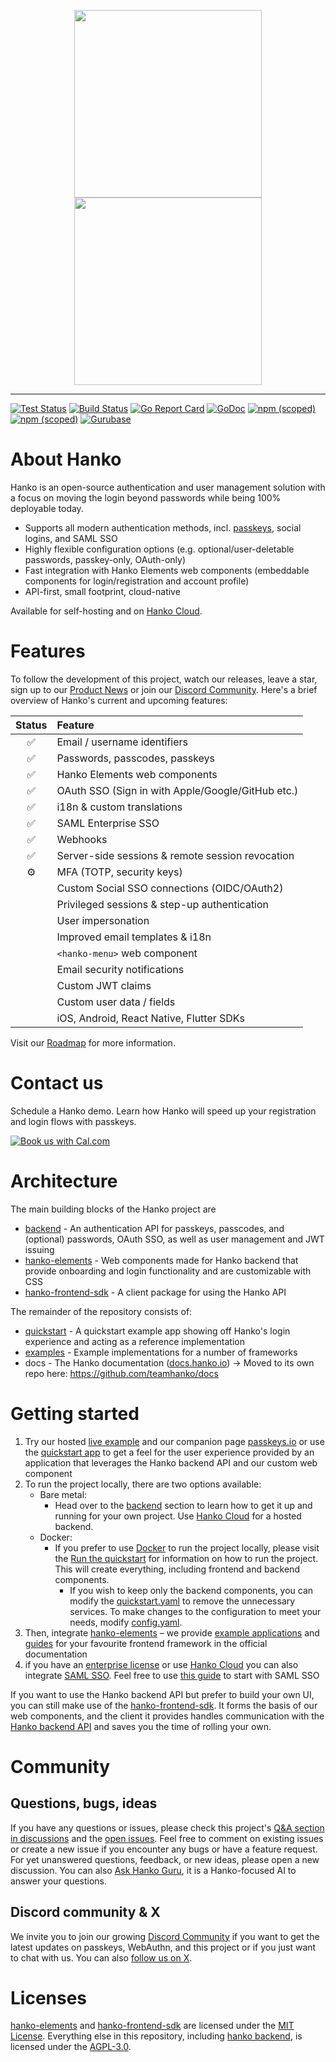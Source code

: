 <p align="center">
  <img width="300" src="https://user-images.githubusercontent.com/20115649/176922807-fb92327a-15d5-4568-a4e7-78093cea045e.svg?sanitize=true#gh-light-mode-only">
  <img width="300" src="https://user-images.githubusercontent.com/20115649/176922819-61dfb644-529f-4f81-a577-7daa47185300.svg?sanitize=true#gh-dark-mode-only">
</p>

---
[![Test Status](https://github.com/teamhanko/hanko/actions/workflows/codeql-analysis.yml/badge.svg)](https://github.com/teamhanko/hanko/actions/workflows/codeql-analysis.yml)
[![Build Status](https://github.com/teamhanko/hanko/workflows/Go/badge.svg)](https://github.com/teamhanko/hanko/actions/workflows/go.yml)
[![Go Report Card](https://goreportcard.com/badge/github.com/teamhanko/hanko)](https://goreportcard.com/report/github.com/teamhanko/hanko)
[![GoDoc](https://godoc.org/github.com/teamhanko/hanko?status.svg)](https://godoc.org/github.com/teamhanko/hanko)
[![npm (scoped)](https://img.shields.io/npm/v/@teamhanko/hanko-elements?label=hanko-elements)](https://www.npmjs.com/package/@teamhanko/hanko-elements)
[![npm (scoped)](https://img.shields.io/npm/v/@teamhanko/hanko-frontend-sdk?label=hanko-frontend-sdk)](https://www.npmjs.com/package/@teamhanko/hanko-frontend-sdk)
[![Gurubase](https://img.shields.io/badge/Gurubase-Ask%20Hanko%20Guru-006BFF)](https://gurubase.io/g/hanko)

# About Hanko
Hanko is an open-source authentication and user management solution with a focus on moving the login beyond passwords while being 100% deployable today.

- Supports all modern authentication methods, incl. [passkeys](https://www.passkeys.io), social logins, and SAML SSO
- Highly flexible configuration options (e.g. optional/user-deletable passwords, passkey-only, OAuth-only)
- Fast integration with Hanko Elements web components (embeddable components for login/registration and account profile)
- API-first, small footprint, cloud-native

Available for self-hosting and on [Hanko Cloud](https://www.hanko.io).

# Features
To follow the development of this project, watch our releases, leave a star, sign up to our [Product News](https://www.hanko.io/updates) or join our [Discord Community](https://www.hanko.io/community). Here's a brief overview of Hanko's current and upcoming features:

| Status | Feature |
|:------:| :--- |
|✅| Email / username identifiers |
|✅| Passwords, passcodes, passkeys |
|✅| Hanko Elements web components |
|✅| OAuth SSO (Sign in with Apple/Google/GitHub etc.) |
|✅| i18n & custom translations |
|✅| SAML Enterprise SSO |
|✅| Webhooks |
|✅| Server-side sessions & remote session revocation |
|⚙️| MFA (TOTP, security keys) |
| | Custom Social SSO connections (OIDC/OAuth2) |
| | Privileged sessions & step-up authentication |
| | User impersonation |
| | Improved email templates & i18n |
| | `<hanko-menu>` web component |
| | Email security notifications |
| | Custom JWT claims |
| | Custom user data / fields |
| | iOS, Android, React Native, Flutter SDKs |

Visit our [Roadmap](https://www.hanko.io/roadmap) for more information.

# Contact us
Schedule a Hanko demo. Learn how Hanko will speed up your registration and login flows with passkeys.

<a target="_blank" href="https://cal.com/team/hanko/demo"><img alt="Book us with Cal.com"  src="https://cal.com/book-with-cal-light.svg" /></a>

# Architecture
The main building blocks of the Hanko project are
- [backend](/backend/README.md) - An authentication API for passkeys, passcodes, and (optional) passwords, OAuth SSO, as well as user management and JWT issuing
- [hanko-elements](/frontend/elements/README.md) - Web components made for Hanko backend that provide onboarding and login functionality and are customizable with CSS
- [hanko-frontend-sdk](/frontend/frontend-sdk/README.md) - A client package for using the Hanko API

The remainder of the repository consists of:
- [quickstart](/quickstart) - A quickstart example app showing off Hanko's login experience and acting as a reference implementation
- [examples](frontend/examples) - Example implementations for a number of frameworks
- docs - The Hanko documentation ([docs.hanko.io](https://docs.hanko.io)) -> Moved to its own repo here: https://github.com/teamhanko/docs

# Getting started
1. Try our hosted [live example](https://example.hanko.io) and our companion page [passkeys.io](https://www.passkeys.io) or use the [quickstart app](/quickstart/README.md) to get a feel for the user experience provided by an application that leverages the Hanko backend API and our custom web component
2. To run the project locally, there are two options available:
   - Bare metal:
      - Head over to the [backend](/backend/README.md) section to learn how to get it up and running for your own project. Use [Hanko Cloud](https://cloud.hanko.io) for a hosted backend.
   - Docker:
     -  If you prefer to use [Docker](https://www.docker.com/) to run the project locally, please visit the [Run the quickstart](./quickstart/README.md#run-the-quickstart) for information on how to run the project. This will create everything, including frontend and backend components. 
        -  If you wish to keep only the backend components, you can modify the [quickstart.yaml](./deploy/docker-compose/quickstart.yaml) to remove the unnecessary services. To make changes to the configuration to meet your needs, modify [config.yaml](./deploy/docker-compose/config.yaml).
3. Then, integrate [hanko-elements](/frontend/elements/README.md) – we provide [example applications](frontend/examples/README.md) and [guides](https://docs.hanko.io/guides/frontend) for your favourite frontend framework in the official documentation
4. if you have an [enterprise license](/backend/ee) or use [Hanko Cloud](https://cloud.hanko.io) you can also integrate [SAML SSO](/docs). Feel free to use [this guide](https://docs.hanko.io/guides/frontend) to start with SAML SSO

If you want to use the Hanko backend API but prefer to build your own UI, you can still make use of the [hanko-frontend-sdk](/frontend/frontend-sdk/README.md). It forms the basis of our web components, and the client it provides handles communication with the [Hanko backend API](https://docs.hanko.io/api-reference/introduction) and saves you the time of rolling your own.

# Community
## Questions, bugs, ideas
If you have any questions or issues, please check this project's [Q&A section in discussions](https://github.com/teamhanko/hanko/discussions/categories/q-a) and the [open issues](https://github.com/teamhanko/hanko/issues). Feel free to comment on existing issues or create a new issue if you encounter any bugs or have a feature request. For yet unanswered questions, feedback, or new ideas, please open a new discussion. You can also [Ask Hanko Guru](https://gurubase.io/g/hanko), it is a Hanko-focused AI to answer your questions.

## Discord community & X
We invite you to join our growing [Discord Community](https://www.hanko.io/community) if you want to get the latest updates on passkeys, WebAuthn, and this project or if you just want to chat with us. You can also [follow us on X](https://x.com/hanko_io).

# Licenses
[hanko-elements](frontend/elements) and [hanko-frontend-sdk](frontend/frontend-sdk) are licensed under the [MIT License](frontend/elements/LICENSE). Everything else in this repository, including [hanko backend](backend), is licensed under the [AGPL-3.0](/LICENSE).
